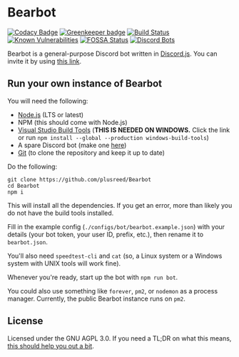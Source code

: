 # Bearbot

[![Codacy Badge](https://api.codacy.com/project/badge/Grade/2267369eaca84cd68e72373266e7b72d)](https://app.codacy.com/app/reed/Bearbot?utm_source=github.com&utm_medium=referral&utm_content=plusreed/Bearbot&utm_campaign=badger)
[![Greenkeeper badge](https://badges.greenkeeper.io/plusreed/Bearbot.svg)](https://greenkeeper.io/)
[![Build Status](https://travis-ci.com/plusreed/Bearbot.svg?branch=master)](https://travis-ci.com/plusreed/Bearbot)
[![Known Vulnerabilities](https://snyk.io/test/github/plusreed/bearbot/badge.svg?targetFile=package.json)](https://snyk.io/test/github/plusreed/bearbot?targetFile=package.json)
[![FOSSA Status](https://app.fossa.io/api/projects/git%2Bgithub.com%2Fplusreed%2FBearbot.svg?type=shield)](https://app.fossa.io/projects/git%2Bgithub.com%2Fplusreed%2FBearbot?ref=badge_shield)
[![Discord Bots](https://discordbots.org/api/widget/status/412139349770108939.svg)](https://discordbots.org/bot/412139349770108939)

Bearbot is a general-purpose Discord bot written in [Discord.js](https://discord.js.org). You can invite it by using [this link](https://discordapp.com/api/oauth2/authorize?client_id=412139349770108939&permissions=372632694&scope=bot).

## Run your own instance of Bearbot

You will need the following:

* [Node.js](https://nodejs.org) (LTS or latest)
* NPM (this should come with Node.js)
* [Visual Studio Build Tools](https://aka.ms/BuildTools) (**THIS IS NEEDED ON WINDOWS.** Click the link or run `npm install --global --production windows-build-tools`)
* A spare Discord bot (make one [here](https://discordapp.com/developers/))
* [Git](https://git-scm.org) (to clone the repository and keep it up to date)

Do the following:

```shell
git clone https://github.com/plusreed/Bearbot
cd Bearbot
npm i
```

This will install all the dependencies. If you get an error, more than likely you do not have the build tools installed.

Fill in the example config (`./configs/bot/bearbot.example.json`) with your details (your bot token, your user ID, prefix, etc.), then rename it to `bearbot.json`.

You'll also need `speedtest-cli` and `cat` (so, a Linux system or a Windows system with UNIX tools will work fine).

Whenever you're ready, start up the bot with `npm run bot`.

You could also use something like `forever`, `pm2`, or `nodemon` as a process manager. Currently, the public Bearbot instance runs on `pm2`.

## License

Licensed under the GNU AGPL 3.0. If you need a TL;DR on what this means, [this should help you out a bit](https://www.tldrlegal.com/l/agpl3).
